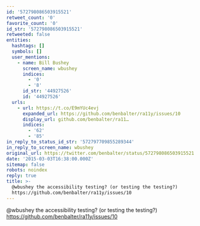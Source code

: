 ```yaml
---
id: '572798086503915521'
retweet_count: '0'
favorite_count: '0'
id_str: '572798086503915521'
retweeted: false
entities:
  hashtags: []
  symbols: []
  user_mentions:
    - name: Bill Bushey
      screen_name: wbushey
      indices:
        - '0'
        - '8'
      id_str: '44927526'
      id: '44927526'
  urls:
    - url: https://t.co/E9mYUc4evj
      expanded_url: https://github.com/benbalter/ra11y/issues/10
      display_url: github.com/benbalter/ra11…
      indices:
        - '62'
        - '85'
in_reply_to_status_id_str: '572797709855289344'
in_reply_to_screen_name: wbushey
original_url: https://twitter.com/benbalter/status/572798086503915521
date: '2015-03-03T16:38:00.000Z'
sitemap: false
robots: noindex
reply: true
title: >-
  @wbushey the accessibility testing? (or testing the testing?)
  https://github.com/benbalter/ra11y/issues/10
---
```


@wbushey the accessibility testing? (or testing the testing?) https://github.com/benbalter/ra11y/issues/10